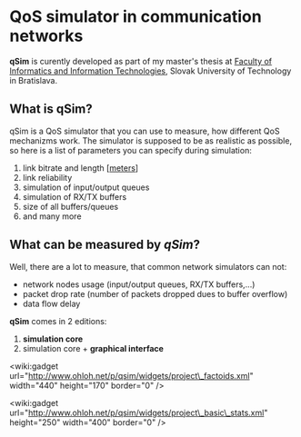# QoS simulator in communication networks #

**qSim** is curently developed as part of my master's thesis at [Faculty of Informatics and Information Technologies](http://www.fiit.stuba.sk/generate_page.php?page_id=749), Slovak University of Technology in Bratislava.

## What is qSim? ##
qSim is a QoS simulator that you can use to measure, how different QoS mechanizms work.
The simulator is supposed to be as realistic as possible, so here is a list of parameters you can specify during simulation:
  1. link bitrate and length [[meters](meters.md)]
  1. link reliability
  1. simulation of input/output queues
  1. simulation of RX/TX buffers
  1. size of all buffers/queues
  1. and many more

## What can be measured by _qSim_? ##
Well, there are a lot to measure, that common network simulators can not:
  * network nodes usage (input/output queues, RX/TX buffers,...)
  * packet drop rate (number of packets dropped dues to buffer overflow)
  * data flow delay


**qSim** comes in 2 editions:
  1. **simulation core**
  1. simulation core + **graphical interface**


&lt;wiki:gadget url="http://www.ohloh.net/p/qsim/widgets/project\_factoids.xml" width="440" height="170" border="0" /&gt;

&lt;wiki:gadget url="http://www.ohloh.net/p/qsim/widgets/project\_basic\_stats.xml" height="250" width="400" border="0" /&gt;